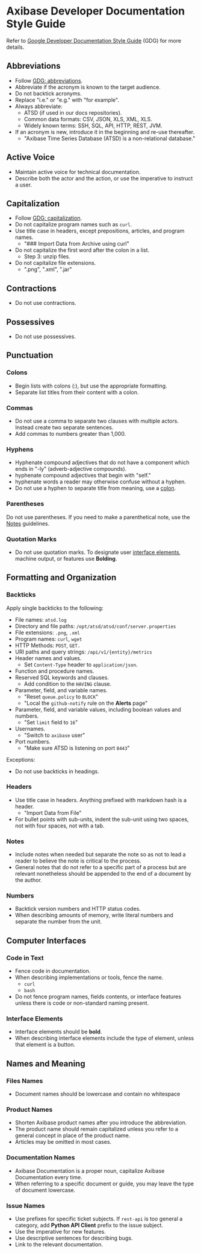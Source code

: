 # Axibase Developer Documentation Style Guide

Refer to [Google Developer Documentation Style Guide](https://developers.google.com/style/) (GDG) for more details.

## Abbreviations

* Follow [GDG: abbreviations](https://developers.google.com/style/abbreviations).
* Abbreviate if the acronym is known to the target audience.
* Do not backtick acronyms.
* Replace "i.e." or "e.g." with "for example".
* Always abbreviate:
  * ATSD (if used in our docs repositories).
  * Common data formats: CSV, JSON, XLS, XML, XLS.
  * Widely known terms: SSH, SQL, API, HTTP, REST, JVM.
* If an acronym is new, introduce it in the beginning and re-use thereafter.
  * "Axibase Time Series Database (ATSD) is a non-relational database."

## Active Voice

* Maintain active voice for technical documentation.
* Describe both the actor and the action, or use the imperative to instruct a user.

## Capitalization

* Follow [GDG: capitalization](https://developers.google.com/style/capitalization).
* Do not capitalize program names such as `curl`.
* Use title case in headers, except prepositions, articles, and program names.
  * "### Import Data from Archive using curl"
* Do not capitalize the first word after the colon in a list.
  * Step 3: unzip files.
* Do not capitalize file extensions.
  * ".png", ".xml", ".jar"  

## Contractions

* Do not use contractions.

## Possessives

* Do not use possessives.

## Punctuation

### Colons

* Begin lists with colons (:), but use the appropriate formatting.
* Separate list titles from their content with a colon.

### Commas

* Do not use a comma to separate two clauses with multiple actors. Instead create two separate sentences.
* Add commas to numbers greater than 1,000.

### Hyphens

* Hyphenate compound adjectives that do not have a component which ends in "-ly" (adverb-adjective compounds).
* hyphenate compound adjectives that begin with "self."
* hyphenate words a reader may otherwise confuse without a hyphen.
* Do not use a hyphen to separate title from meaning, use a [colon](#colons).

### Parentheses

Do not use parentheses. If you need to make a parenthetical note, use the [Notes](#notes) guidelines.

### Quotation Marks

* Do not use quotation marks. To designate user [interface elements](#interface-elements), machine output, or features use **Bolding**.

## Formatting and Organization

### Backticks

Apply single backticks to the following:

* File names: `atsd.log`
* Directory and file paths: `/opt/atsd/atsd/conf/server.properties`
* File extensions: `.png`, `.xml`
* Program names: `curl`, `wget`
* HTTP Methods: `POST`, `GET.`
* URI paths and query strings: `/api/v1/{entity}/metrics`
* Header names and values.
  * Set `Content-Type` header to `application/json`.
* Function and procedure names.
* Reserved SQL keywords and clauses.
  * Add condition to the `HAVING` clause.
* Parameter, field, and variable names.
  * "Reset `queue.policy` to `BLOCK`"
  * "Local the `github-notify` rule on the **Alerts** page"
* Parameter, field, and variable values, including boolean values and numbers.
  * "Set `limit` field to `16`"
* Usernames.
  * "Switch to `axibase` user"
* Port numbers.
  * "Make sure ATSD is listening on port `8443`"

Exceptions:

* Do not use backticks in headings.

### Headers

* Use title case in headers. Anything prefixed with markdown hash is a header.
  * "Import Data from File"
* For bullet points with sub-units, indent the sub-unit using two spaces, not with four spaces, not with a tab.

### Notes

* Include notes when needed but separate the note so as not to lead a reader to believe the note is critical to the process.
* General notes that do not refer to a specific part of a process but are relevant nonetheless should be appended to the end of a document by the author.

### Numbers

* Backtick version numbers and HTTP status codes.
* When describing amounts of memory, write literal numbers and separate the number from the unit.

## Computer Interfaces

### Code in Text

* Fence code in documentation.
* When describing implementations or tools, fence the name.
  * `curl`
  * `bash`
* Do not fence program names, fields contents, or interface features unless there is code or non-standard naming present.

### Interface Elements

* Interface elements should be **bold**.
* When describing interface elements include the type of element, unless that element is a button.

## Names and Meaning

### Files Names

* Document names should be lowercase and contain no whitespace

### Product Names

* Shorten Axibase product names after you introduce the abbreviation.
* The product name should remain capitalized unless you refer to a general concept in place of the product name.
* Articles may be omitted in most cases.

### Documentation Names

* Axibase Documentation is a proper noun, capitalize Axibase Documentation every time.
* When referring to a specific document or guide, you may leave the type of document lowercase.

### Issue Names

* Use prefixes for specific ticket subjects. If `rest-api` is too general a category, add **Python API Client** prefix to the issue subject.
* Use the imperative for new features.
* Use descriptive sentences for describing bugs.
* Link to the relevant documentation.

